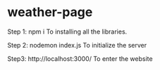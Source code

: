 # weather-page

Step 1: npm i
To installing all the libraries.

Step 2: nodemon index.js
To initialize the server

Step3: http://localhost:3000/
To enter the website